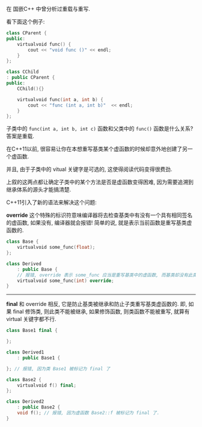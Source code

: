 在 国嵌C++ 中曾分析过重载与重写.

看下面这个例子:

```cpp
class CParent {
public:
    virtualvoid func() {
        cout << "void func ()" << endl;
    }
};

class CChild
: public CParent {
public:
    CChild(){}

    virtualvoid func(int a, int b) {
        cout << "func (int a, int b)"  << endl;
    }
};
```

子类中的 `func(int a, int b, int c)` 函数和父类中的 `func()` 函数是什么关系? 答案是重载.

在C++11以前, 很容易让你在本想重写基类某个虚函数的时候却意外地创建了另一个虚函数.

并且, 由于子类中的 vitual 关键字是可选的, 这使得阅读代码变得很费劲.

上叙的这两点都让确定子类中的某个方法是否是虚函数变得困难, 因为需要追溯到继承体系的源头才能搞清楚.

C++11引入了新的语法来解决这个问题:

**override** 这个特殊的标识符意味编译器将去检查基类中有没有一个具有相同签名的虚函数, 如果没有, 编译器就会报错!
简单的说, 就是表示当前函数是重写基类虚函数的.

```c++
class Base {
    virtualvoid some_func(float);
};

class Derived
    : public Base {
    // 报错, override 表示 some_func 应当是重写基类中的虚函数, 而基类却没有此类型的函数
    virtualvoid some_func(int) override;
}
```

****

**final** 和 override 相反, 它是防止基类被继承和防止子类重写基类虚函数的.
即, 如果 final 修饰类, 则此类不能被继承, 如果修饰函数, 则类函数不能被重写, 就算有 virtual 关键字都不行.

```cpp
class Base1 final {

};

class Derived1
    : public Base1 {

}; // 报错, 因为类 Base1 被标记为 final 了

class Base2 {
    virtualvoid f() final;
};

class Derived2
    : public Base2 {
    void f(); // 报错, 因为虚函数 Base2::f 被标记为 final 了.
}
```
